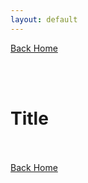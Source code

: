 ```yaml
---
layout: default
---
```


[Back Home](./index.md)

<br/><br/>
# Title


<br/><br/>
[Back Home](./index.md)

